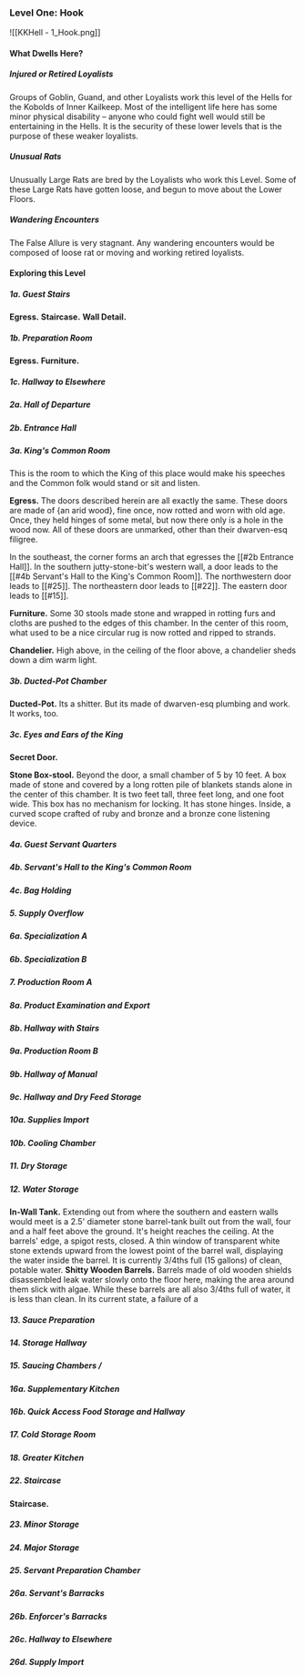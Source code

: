 ### Level One: Hook
![[KKHell - 1_Hook.png]]
#### What Dwells Here?
##### Injured or Retired Loyalists
Groups of Goblin, Guand, and other Loyalists work this level of the Hells for the Kobolds of Inner Kailkeep. Most of the intelligent life here has some minor physical disability – anyone who could fight well would still be entertaining in the Hells. It is the security of these lower levels that is the purpose of these weaker loyalists.

##### Unusual Rats
Unusually Large Rats are bred by the Loyalists who work this Level. Some of these Large Rats have gotten loose, and begun to move about the Lower Floors.

##### Wandering Encounters
The False Allure is very stagnant. Any wandering encounters would be composed of loose rat or moving and working retired loyalists.

#### Exploring this Level
##### 1a. Guest Stairs

**Egress.**
**Staircase.**
**Wall Detail.**

##### 1b. Preparation Room 


**Egress.**
**Furniture.**

##### 1c. Hallway to Elsewhere

##### 2a. Hall of Departure

##### 2b. Entrance Hall

##### 3a. King's Common Room
This is the room to which the King of this place would make his speeches and the Common folk would stand or sit and listen.

**Egress.** The doors described herein are all exactly the same. These doors are made of {an arid wood}, fine once, now rotted and worn with old age. Once, they held hinges of some metal, but now there only is a hole in the wood now. All of these doors are unmarked, other than their dwarven-esq filigree.

In the southeast, the corner forms an arch that egresses the [[#2b Entrance Hall]]. In the southern jutty-stone-bit's western wall, a door leads to the [[#4b Servant's Hall to the King's Common Room]]. The northwestern door leads to [[#25]]. The northeastern door leads to [[#22]]. The eastern door leads to [[#15]].

**Furniture.** Some 30 stools made stone and wrapped in rotting furs and cloths are pushed to the edges of this chamber. In the center of this room, what used to be a nice circular rug is now rotted and ripped to strands.

**Chandelier.** High above, in the ceiling of the floor above, a chandelier sheds down a dim warm light.

##### 3b. Ducted-Pot Chamber
**Ducted-Pot.** Its a shitter. But its made of dwarven-esq plumbing and work. It works, too.

##### 3c. Eyes and Ears of the King
**Secret Door.**

**Stone Box-stool.** Beyond the door, a small chamber of 5 by 10 feet. A box made of stone and covered by a long rotten pile of blankets stands alone in the center of this chamber. It is two feet tall, three feet long, and one foot wide. This box has no mechanism for locking. It has stone hinges. Inside, a curved scope crafted of ruby and bronze and a bronze cone listening device.

##### 4a. Guest Servant Quarters
##### 4b. Servant's Hall to the King's Common Room
##### 4c. Bag Holding
##### 5. Supply Overflow
##### 6a. Specialization A
##### 6b. Specialization B
##### 7. Production Room A
##### 8a. Product Examination and Export
##### 8b. Hallway with Stairs
##### 9a. Production Room B
##### 9b. Hallway of Manual
##### 9c. Hallway and Dry Feed Storage
##### 10a. Supplies Import
##### 10b. Cooling Chamber
##### 11. Dry Storage
##### 12. Water Storage
**In-Wall Tank.** Extending out from where the southern and eastern walls would meet is a 2.5' diameter stone barrel-tank built out from the wall, four and a half feet above the ground. It's height reaches the ceiling. At the barrels' edge, a spigot rests, closed. A thin window of transparent white stone extends upward from the lowest point of the barrel wall, displaying the water inside the barrel. It is currently 3/4ths full (15 gallons) of clean, potable water.
**Shitty Wooden Barrels.** Barrels made of old wooden shields disassembled leak water slowly onto the floor here, making the area around them slick with algae. While these barrels are all also 3/4ths full of water, it is less than clean. In its current state, a failure of a 
##### 13. Sauce Preparation
##### 14. Storage Hallway
##### 15. Saucing Chambers / 
##### 16a. Supplementary Kitchen
##### 16b. Quick Access Food Storage and Hallway
##### 17. Cold Storage Room
##### 18. Greater Kitchen
##### 22. Staircase
**Staircase.**
##### 23. Minor Storage
##### 24. Major Storage
##### 25. Servant Preparation Chamber
##### 26a. Servant's Barracks
##### 26b. Enforcer's Barracks
##### 26c. Hallway to Elsewhere
##### 26d. Supply Import